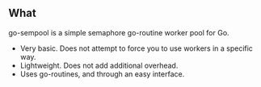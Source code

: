 <!-- template:begin:header -->
<!-- template:end:header -->

<!-- template:begin:toc -->
<!-- template:end:toc -->

## What

go-sempool is a simple semaphore go-routine worker pool for Go.

- Very basic. Does not attempt to force you to use workers in a specific way.
- Lightweight. Does not add additional overhead.
- Uses go-routines, and through an easy interface.

<!-- template:begin:goget -->
<!-- template:end:goget -->

<!-- template:begin:support -->
<!-- template:end:support -->

<!-- template:begin:contributing -->
<!-- template:end:contributing -->

<!-- template:begin:license -->
<!-- template:end:license -->
